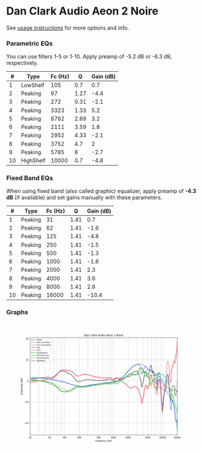 # Dan Clark Audio Aeon 2 Noire
See [usage instructions](https://github.com/jaakkopasanen/AutoEq#usage) for more options and info.

### Parametric EQs
You can use filters 1-5 or 1-10. Apply preamp of -5.2 dB or -6.3 dB, respectively.

|   # | Type      |   Fc (Hz) |    Q |   Gain (dB) |
|-----|-----------|-----------|------|-------------|
|   1 | LowShelf  |       105 | 0.7  |         0.7 |
|   2 | Peaking   |        97 | 1.27 |        -4.4 |
|   3 | Peaking   |       272 | 0.31 |        -2.1 |
|   4 | Peaking   |      3323 | 1.33 |         5.2 |
|   5 | Peaking   |      8762 | 2.69 |         3.2 |
|   6 | Peaking   |      2111 | 3.59 |         1.8 |
|   7 | Peaking   |      2952 | 4.33 |        -2.1 |
|   8 | Peaking   |      3752 | 4.7  |         2   |
|   9 | Peaking   |      5785 | 6    |        -2.7 |
|  10 | HighShelf |     10000 | 0.7  |        -4.8 |

### Fixed Band EQs
When using fixed band (also called graphic) equalizer, apply preamp of **-4.3 dB** (if available) and set gains manually with these parameters.

|   # | Type    |   Fc (Hz) |    Q |   Gain (dB) |
|-----|---------|-----------|------|-------------|
|   1 | Peaking |        31 | 1.41 |         0.7 |
|   2 | Peaking |        62 | 1.41 |        -1.6 |
|   3 | Peaking |       125 | 1.41 |        -4.8 |
|   4 | Peaking |       250 | 1.41 |        -1.5 |
|   5 | Peaking |       500 | 1.41 |        -1.3 |
|   6 | Peaking |      1000 | 1.41 |        -1.6 |
|   7 | Peaking |      2000 | 1.41 |         2.3 |
|   8 | Peaking |      4000 | 1.41 |         3.6 |
|   9 | Peaking |      8000 | 1.41 |         2.6 |
|  10 | Peaking |     16000 | 1.41 |       -10.4 |

### Graphs
![](./Dan%20Clark%20Audio%20Aeon%202%20Noire.png)
